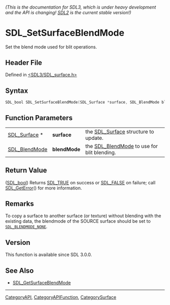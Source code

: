###### (This is the documentation for SDL3, which is under heavy development and the API is changing! [SDL2](https://wiki.libsdl.org/SDL2/) is the current stable version!)
# SDL_SetSurfaceBlendMode

Set the blend mode used for blit operations.

## Header File

Defined in [<SDL3/SDL_surface.h>](https://github.com/libsdl-org/SDL/blob/main/include/SDL3/SDL_surface.h)

## Syntax

```c
SDL_bool SDL_SetSurfaceBlendMode(SDL_Surface *surface, SDL_BlendMode blendMode);
```

## Function Parameters

|                                |               |                                                              |
| ------------------------------ | ------------- | ------------------------------------------------------------ |
| [SDL_Surface](SDL_Surface) *   | **surface**   | the [SDL_Surface](SDL_Surface) structure to update.          |
| [SDL_BlendMode](SDL_BlendMode) | **blendMode** | the [SDL_BlendMode](SDL_BlendMode) to use for blit blending. |

## Return Value

([SDL_bool](SDL_bool)) Returns [SDL_TRUE](SDL_TRUE) on success or
[SDL_FALSE](SDL_FALSE) on failure; call [SDL_GetError](SDL_GetError)() for
more information.

## Remarks

To copy a surface to another surface (or texture) without blending with the
existing data, the blendmode of the SOURCE surface should be set to
[`SDL_BLENDMODE_NONE`](SDL_BLENDMODE_NONE).

## Version

This function is available since SDL 3.0.0.

## See Also

- [SDL_GetSurfaceBlendMode](SDL_GetSurfaceBlendMode)

----
[CategoryAPI](CategoryAPI), [CategoryAPIFunction](CategoryAPIFunction), [CategorySurface](CategorySurface)

